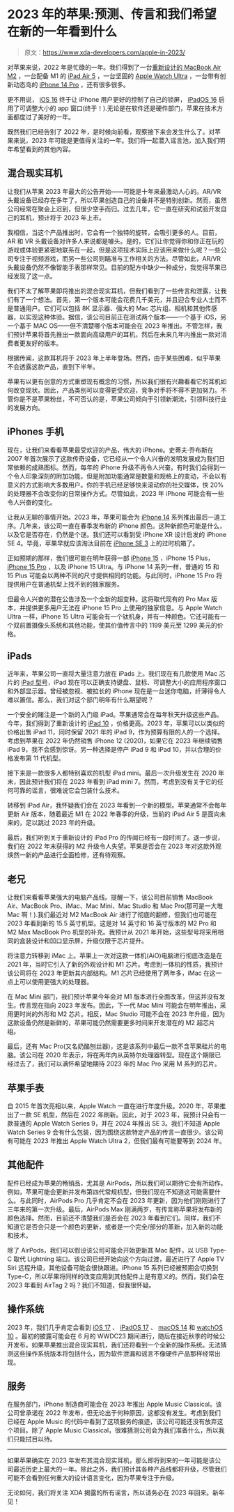 # 2023 年的苹果:预测、传言和我们希望在新的一年看到什么

> 原文：<https://www.xda-developers.com/apple-in-2023/>

对苹果来说，2022 年是忙碌的一年。我们得到了一台[重新设计的 MacBook Air M2](https://www.xda-developers.com/macbook-air-m2-apple-outdid-itself/) ，一台配备 M1 的 [iPad Air 5](https://www.xda-developers.com/apple-ipad-air-5-review/) ，一台坚固的 [Apple Watch Ultra](https://www.xda-developers.com/apple-watch-ultra-review/) ，一台带有创新动态岛的 [iPhone 14 Pro](https://www.xda-developers.com/apple-iphone-14-pro-review/) ，还有很多很多。

更不用说， [iOS 16](https://www.xda-developers.com/ios-16) 终于让 iPhone 用户更好的控制了自己的锁屏， [iPadOS 16](http://www.xda-developers.com/ipados-16) 启用了可调整大小的 app 窗口(终于！).无论是在软件还是硬件部门，苹果在技术方面都度过了美好的一年。

既然我们已经告别了 2022 年，是时候向前看，观察接下来会发生什么了。对苹果来说，2023 年可能是更值得关注的一年。我们将一起潜入谣言池，加入我们明年希望看到的其他内容。

## 混合现实耳机

让我们从苹果 2023 年最大的公告开始——可能是十年来最激动人心的。AR/VR 头戴设备已经存在多年了，所以苹果创造自己的设备并不是特别创新。然而，虽然公司经常在聚会上迟到，但很少空手而归。过去几年，它一直在研究和试验开发自己的耳机，预计将于 2023 年上市。

我相信，当这个产品推出时，它会有一个独特的旋转，会吸引更多的人。目前，AR 和 VR 头戴设备对许多人来说都是噱头。是的，它们让你觉得你和你正在玩的游戏或体验更紧密地联系在一起，但是这项技术实际上应该用来做什么呢？一些公司专注于视频游戏，而另一些公司则瞄准与工作相关的方法。尽管如此，AR/VR 头戴设备仍然不像智能手表那样常见。目前的配方中缺少一种成分，我觉得苹果已经发现了这一点。

我们不太了解苹果即将推出的混合现实耳机，但我们看到了一些传言和泄露，让我们有了一个想法。首先，第一个版本可能会花费几千美元，并且迎合专业人士而不是普通用户。它们可以包括 8K 显示器、强大的 Mac 芯片组、相机和其他传感器，以实现这种体验。据信，该公司目前正在测试两个版本——一个基于 iOS，另一个基于 MAC OS——但不清楚哪个版本可能会在 2023 年推出。不管怎样，我们预计苹果将首先推出一款面向高级用户的耳机，然后在未来几年内推出一款对消费者更友好的版本。

根据传闻，这款耳机将于 2023 年上半年登场。然而，由于某些困难，似乎苹果不会透露这款产品，直到下半年。

苹果有以更有创意的方式重塑现有概念的习惯，所以我们很有兴趣看看它的耳机如何改变现状。因此，产品类别可以变得更受欢迎，竞争对手将不得不更加努力。不管你是不是苹果粉丝，不可否认的是，苹果公司倾向于引领新潮流，引领科技行业的发展方向。

## iPhones 手机

现在，让我们来看看苹果最受欢迎的产品，伟大的 iPhone。史蒂夫·乔布斯在 2007 年首次展示了这款传奇设备，它已经从一个令人兴奋的发明发展成为我们日常依赖的成熟图标。然而，每年的 iPhone 升级不再令人兴奋。有时我们会得到一个令人印象深刻的附加功能，但是附加功能通常是数量和规格上的变动，不会以有意义的方式影响大多数用户。你的手机已经足够快来滚动你的社交媒体，快 20%的处理器不会改变你的日常操作方式。尽管如此，2023 年 iPhone 可能会有一些令人兴奋的变化。

让我从无聊的事情开始。2023 年，苹果可能会为 [iPhone 14](http://xda-developers.com/apple-iphone-14) 系列推出最后一道工序。几年来，该公司一直在春季发布新的 iPhone 颜色。这种新颜色可能是什么，以及它是否存在，仍然是个谜。我们还可以看到受 iPhone XR 设计启发的 iPhone SE 4。毕竟，苹果早就应该淘汰目前在 [iPhone SE 3](https://www.xda-developers.com/apple-iphone-se-3-review/) 上的过时机箱了。

正如预期的那样，我们很可能在明年获得一部 [iPhone 15](http://xda-developers.com/apple-iphone-15) ，iPhone 15 Plus， [iPhone 15 Pro](http://xda-developers.com/apple-iphone-15-pro) ，以及 iPhone 15 Ultra。与 iPhone 14 系列一样，普通的 15 和 15 Plus 可能会以两种不同的尺寸提供相同的功能。与此同时，iPhone 15 Pro 将提供用户在普通机型上找不到的独家服务。

但最令人兴奋的潜在公告涉及一个全新的超变种。这将取代现有的 Pro Max 版本，并提供更多用户无法在 iPhone 15 Pro 上使用的独家信息。与 Apple Watch Ultra 一样，iPhone 15 Ultra 可能会有一个钛机身，并有一种颜色。它还可能有一个双前置摄像头系统和其他功能，使其价值传言中的 1199 美元至 1299 美元的价格。

## iPads

近年来，苹果公司一直将大量注意力放在 iPads 上。我们现在有几款使用 Mac 芯片的 [iPad 型号](http://xda-developers.com/best-ipad)，iPad 现在可以正确支持键盘、鼠标、可调整大小的应用程序窗口和外部显示器。曾经被忽视、被拉长的 iPhone 现在是一台迷你电脑，纤薄得令人难以置信。那么，我们对这个部门明年有什么期望呢？

一个安全的赌注是一个新的入门级 iPad。苹果通常会在每年秋天升级这些产品。今年，我们得到了重新设计的 [iPad 10](https://www.xda-developers.com/apple-ipad-10-launch/) ，价格更高。2023 年，苹果可以以类似的价格出售 iPad 11，同时保留 2021 年的 iPad 9，作为预算有限的人的一个选择。考虑到苹果在 2022 年仍然销售 iPhone 12 (2020)，如果它在 2023 年继续销售 iPad 9，我不会感到惊讶。另一种选择是停产 iPad 9 和 iPad 10，并以合理的价格发布第 11 代机型。

接下来是一款很多人都特别喜欢的机型 iPad mini。最后一次升级发生在 2020 年末，因此预计我们将在 2023 年看到 iPad mini 7。然而，考虑到没有关于它的任何可靠的谣言，很难说它会包装什么技术。

转移到 iPad Air，我怀疑我们会在 2023 年看到一个新的模型。苹果通常不会每年更新 Air 版本，随着最近 M1 在 2022 年春季的升级，当前的 iPad Air 5 是面向未来的，足以跳过 2023 年的升级。

最后，我们听到关于重新设计的 iPad Pro 的传闻已经有一段时间了。退一步说，我们在 2022 年末获得的 M2 升级令人失望。苹果是否会在 2023 年对这款外观焕然一新的产品进行全面检修，还有待观察。

## 老兄

让我们来看看苹果强大的电脑产品线。提醒一下，该公司目前销售 MacBook Air、MacBook Pro、iMac、Mac Mini、Mac Studio 和 Mac Pro(那可是一大堆 Mac 啊！).我们最近对 M2 MacBook Air 进行了彻底的翻修，但我们也可能在 2023 年看到新的 15.5 英寸机型。这是对 14 英寸和 16 英寸版本的 M2 Pro 和 M2 Max MacBook Pro 机型的补充。我预计从 2021 年开始，这些型号将采用相同的盒装设计和凹口显示屏，升级仅限于芯片提升。

将注意力转移到 iMac 上。苹果上一次对这款一体机(AiO)电脑进行彻底改造是在 2021 年，当时它引入了新的外观设计和 M1 芯片。考虑到一体机的性质，我预计该公司将在 2023 年更新其内部结构。M1 芯片已经使用了两年多，iMac 在这一点上可以使用更强大的处理器。

在 Mac Mini 部门，我们预计苹果今年会对 M1 版本进行全面改革，但这并没有发生。传言现在指向 2023 年发布。因此，下一代 Mac Mini 可能会在明年推出，采用更时尚的外形和 M2 芯片。相反，Mac Studio 可能不会在 2023 年升级，因为这款设备仍然是新鲜的，苹果可能仍然需要更多时间来开发潜在的 M2 超芯片组。

最后，还有 Mac Pro(又名奶酪刨丝器)，这是该系列中最后一款不含苹果硅片的电脑。该公司在 2020 年表示，将在两年内从英特尔处理器转型。现在这个期限已经过去了，我们可以满怀希望地期待 2023 年的 Mac Pro 采用 M 系列的芯片。

## 苹果手表

自 2015 年首次亮相以来，Apple Watch 一直在进行年度升级。2020 年，苹果推出了一款 SE 机型，然后在 2022 年刷新。因此，对于 2023 年，我预计只会有一款普通的 Apple Watch Series 9，并在 2024 年推出 SE 3。我们不知道 Apple Watch Series 9 会有什么包装，因为围绕这款特定产品的传言一直很少。该公司有可能在 2023 年推出 Apple Watch Ultra 2，但我们最有可能要等到 2024 年。

## 其他配件

配件已经成为苹果的畅销品，尤其是 AirPods，所以我们可以期待它会有所动作。例如，苹果可能会更新并发布第四代常规机型，但我们现在不知道这可能需要什么。与此同时，AirPods Pro 几乎肯定不会在 2023 年更新，因为他们刚刚进行了三年来的第一次升级。最后，AirPods Max 刚满两岁，有传言称苹果将发布新的颜色选择。然而，目前还不清楚我们是否会在 2023 年看到它们。同样，我们不知道它是否会只是一个颜色的更新，或者是一个完全/部分的革新，加入新的功能和技术。

除了 AirPods，我们可以假设该公司可能会开始更新其 Mac 配件，以 USB Type-C 取代 Lightning 端口。该公司已经开始向这个方向过渡，最近进行了 Apple TV Siri 远程升级，其他设备可能会很快跟进。iPhone 15 系列已经被预期会切换到 Type-C，所以苹果将同样的改变应用到其他配件上是有意义的。然而，我们会在 2023 年看到 AirTag 2 吗？我们不知道，但我很怀疑。

## 操作系统

2023 年，我们几乎肯定会看到 [iOS 17](http://xda-developers.com/ios-17) 、 [iPadOS 17](http://xda-developers.com/ipados-17) 、 [macOS 14](http://xda-developers.com/macos-14) 和 [watchOS 10](http://xda-developers.com/watchos-10) 。最初的披露可能会在 6 月的 WWDC23 期间进行，随后在接近秋季的时候公开发布。如果苹果推出混合现实耳机，我们还将看到一个全新的操作系统。无法猜测这些操作系统版本将包括什么，因为软件泄漏和谣言不像硬件产品那样经常出现。

## 服务

在服务部门，iPhone 制造商可能会在 2023 年推出 Apple Music Classical。该公司曾承诺在 2022 年发布，但无论出于何种原因，这都没有发生。考虑到我们已经在 Apple Music 的代码中看到了这项服务的痕迹，该公司可能还没有放弃这个项目。除了 Apple Music Classical，很难猜测公司会为我们准备什么，所以我们只能拭目以待。

* * *

如果苹果确实在 2023 年发布其混合现实耳机，那么即将到来的一年可能是该公司最近历史上最大的一年。除此之外，我们预计其各种产品线都将升级，尽管我们可能不会看到任何重大的设计语言变化，因为苹果专注于升级。

无论如何，我们将关注 XDA 揭露的所有谣言，所以请务必在 2023 年回来。新年见！